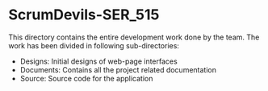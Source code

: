 # ScrumDevils-SER_515

This directory contains the entire development work done by the team. The work has been divided in following sub-directories:

- Designs: Initial designs of web-page interfaces
- Documents: Contains all the project related documentation
- Source: Source code for the application